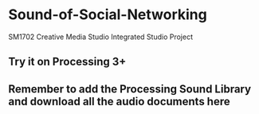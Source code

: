 # Sound-of-Social-Networking
SM1702 Creative Media Studio Integrated Studio Project

## Try it on Processing 3+
## Remember to add the Processing Sound Library and download all the audio documents here
